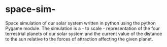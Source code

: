 # space-sim-
Space simulation of our solar system written in python using the python Pygame module. The simulation is a - to scale - representation of the four terrestrial planets of our solar system and the current value of the distance to the sun relative to the forces of attraction affecting the given planet.
